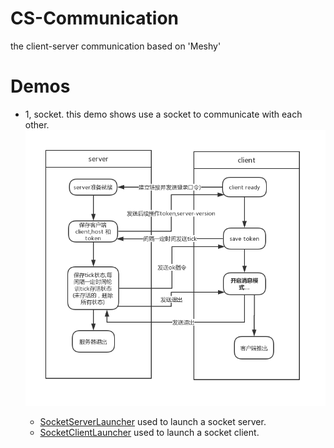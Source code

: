 # CS-Communication
the client-server communication based on 'Meshy'

# Demos
- 1, socket. this demo shows use a socket to communicate with each other. 
  <br><img src="/res/cs-commonication.png" alt="Demo Screen Capture"/>
  
  - [SocketServerLauncher](https://github.com/LightSun/CS-Communication/blob/master/CS-coomunication/src/test/java/com/heaven7/java/cs/communication/sample/SocketServerLauncher.java)  used to launch a socket server.
  - [SocketClientLauncher](https://github.com/LightSun/CS-Communication/blob/master/CS-coomunication/src/test/java/com/heaven7/java/cs/communication/sample/SocketClientLauncher.java) used to launch a socket client.
